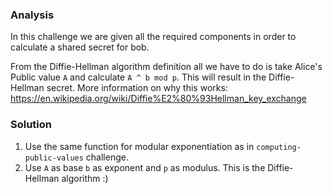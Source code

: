 ### Analysis
In this challenge we are given all the required components in order to calculate a shared secret for bob. 

From the Diffie-Hellman algorithm definition all we have to do is take Alice's Public value `A` and calculate `A ^ b mod p`. This will result in the Diffie-Hellman secret. More information on why this works: https://en.wikipedia.org/wiki/Diffie%E2%80%93Hellman_key_exchange

### Solution
1. Use the same function for modular exponentiation as in `computing-public-values` challenge.
2. Use `A` as base `b` as exponent and `p` as modulus. This is the Diffie-Hellman algorithm :)

